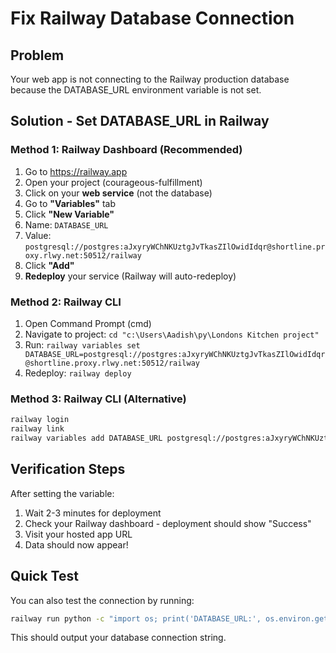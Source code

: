 # Fix Railway Database Connection

## Problem
Your web app is not connecting to the Railway production database because the DATABASE_URL environment variable is not set.

## Solution - Set DATABASE_URL in Railway

### Method 1: Railway Dashboard (Recommended)
1. Go to https://railway.app
2. Open your project (courageous-fulfillment)
3. Click on your **web service** (not the database)
4. Go to **"Variables"** tab
5. Click **"New Variable"**
6. Name: `DATABASE_URL`
7. Value: `postgresql://postgres:aJxyryWChNKUztgJvTkasZIlOwidIdqr@shortline.proxy.rlwy.net:50512/railway`
8. Click **"Add"**
9. **Redeploy** your service (Railway will auto-redeploy)

### Method 2: Railway CLI
1. Open Command Prompt (cmd)
2. Navigate to project: `cd "c:\Users\Aadish\py\Londons Kitchen project"`
3. Run: `railway variables set DATABASE_URL=postgresql://postgres:aJxyryWChNKUztgJvTkasZIlOwidIdqr@shortline.proxy.rlwy.net:50512/railway`
4. Redeploy: `railway deploy`

### Method 3: Railway CLI (Alternative)
```bash
railway login
railway link
railway variables add DATABASE_URL postgresql://postgres:aJxyryWChNKUztgJvTkasZIlOwidIdqr@shortline.proxy.rlwy.net:50512/railway
```

## Verification Steps
After setting the variable:
1. Wait 2-3 minutes for deployment
2. Check your Railway dashboard - deployment should show "Success"
3. Visit your hosted app URL
4. Data should now appear!

## Quick Test
You can also test the connection by running:
```bash
railway run python -c "import os; print('DATABASE_URL:', os.environ.get('DATABASE_URL'))"
```

This should output your database connection string.
